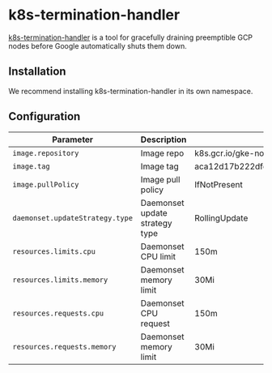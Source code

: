 # k8s-termination-handler

[k8s-termination-handler](https://github.com/GoogleCloudPlatform/k8s-node-termination-handler)
is a tool for gracefully draining preemptible GCP nodes before Google automatically shuts them down.

## Installation
We recommend installing k8s-termination-handler in its own namespace.

## Configuration
Parameter | Description | Default
--------- | ----------- | -------
`image.repository` | Image repo | k8s.gcr.io/gke-node-termination-handler@sha256
`image.tag` | Image tag | aca12d17b222dfed755e28a44d92721e477915fb73211d0a0f8925a1fa847cca
`image.pullPolicy` | Image pull policy | IfNotPresent
`daemonset.updateStrategy.type` | Daemonset update strategy type | RollingUpdate
`resources.limits.cpu` | Daemonset CPU limit | 150m
`resources.limits.memory` | Daemonset memory limit | 30Mi
`resources.requests.cpu` | Daemonset CPU request | 150m
`resources.requests.memory` | Daemonset memory limit | 30Mi
